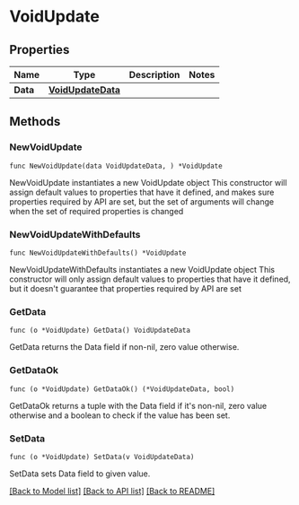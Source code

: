 # VoidUpdate

## Properties

Name | Type | Description | Notes
------------ | ------------- | ------------- | -------------
**Data** | [**VoidUpdateData**](VoidUpdateData.md) |  | 

## Methods

### NewVoidUpdate

`func NewVoidUpdate(data VoidUpdateData, ) *VoidUpdate`

NewVoidUpdate instantiates a new VoidUpdate object
This constructor will assign default values to properties that have it defined,
and makes sure properties required by API are set, but the set of arguments
will change when the set of required properties is changed

### NewVoidUpdateWithDefaults

`func NewVoidUpdateWithDefaults() *VoidUpdate`

NewVoidUpdateWithDefaults instantiates a new VoidUpdate object
This constructor will only assign default values to properties that have it defined,
but it doesn't guarantee that properties required by API are set

### GetData

`func (o *VoidUpdate) GetData() VoidUpdateData`

GetData returns the Data field if non-nil, zero value otherwise.

### GetDataOk

`func (o *VoidUpdate) GetDataOk() (*VoidUpdateData, bool)`

GetDataOk returns a tuple with the Data field if it's non-nil, zero value otherwise
and a boolean to check if the value has been set.

### SetData

`func (o *VoidUpdate) SetData(v VoidUpdateData)`

SetData sets Data field to given value.



[[Back to Model list]](../README.md#documentation-for-models) [[Back to API list]](../README.md#documentation-for-api-endpoints) [[Back to README]](../README.md)


